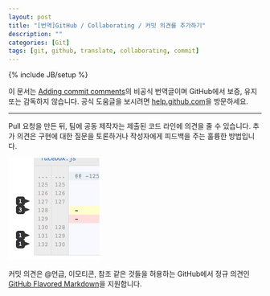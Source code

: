 ```yaml
---
layout: post
title: "[번역]GitHub / Collaborating / 커밋 의견를 추가하기"
description: ""
categories: [Git]
tags: [git, github, translate, collaborating, commit]
---
```

{% include JB/setup %}

이 문서는 [Adding commit comments](https://help.github.com/articles/adding-commit-comments)의 비공식 번역글이며 GitHub에서 보증, 유지 또는 감독하지 않습니다. 공식 도움글을 보시려면 [help.github.com](https://help.github.com)을 방문하세요.

---

Pull 요청을 만든 뒤, 팀에 공동 제작자는 제출된 코드 라인에 의견을 줄 수 있습니다. 추가 의견은 구현에 대한 질문을 토론하거나 작성자에게 피드백을 주는 훌륭한 방법입니다. 

![Commit_comments_in_the_file_gutter](/../../../../image/2013/Commit_comments_in_the_file_gutter.png)

커밋 의견은 @언급, 이모티콘, 참조 같은 것들을 허용하는 GitHub에서 정규 의견인 [GitHub Flavored Markdown](https://help.github.com/articles/github-flavored-markdown)을 지원합니다.